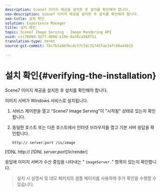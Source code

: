 ```yaml
---
description: Scene7 이미지 제공을 설치한 후 설치를 확인해야 합니다.
seo-description: Scene7 이미지 제공을 설치한 후 설치를 확인해야 합니다.
seo-title: 설치 확인
solution: Experience Manager
title: 설치 확인
topic: Scene7 Image Serving - Image Rendering API
uuid: ccc7688d-3d7f-4066-a19e-8a36ca56d711
translation-type: tm+mt
source-git-commit: 7bc7b3a86fbcdc57cfdc31745fae3afc06e44b15

---
```



# 설치 확인{#verifying-the-installation}

Scene7 이미지 제공을 설치한 후 설치를 확인해야 합니다.

이미지 서버가 Windows 서비스로 설치됩니다.

1. 서비스 제어판을 열고 &quot;Scene7 Image Serving&quot;이 &quot;시작됨&quot; 상태로 있는지 확인합니다.
1. 동일한 호스트 또는 다른 호스트에서 인터넷 브라우저를 열고 기본 서버 응답을 확인합니다.

   `http:// server:port /is/image`

[!DNL http:// *[!DNL server:port]*/ir/render]

응답에 이미지 서버가 수신 중임을 나타내는 &quot; `imageServer.`&quot; 항목이 있는지 확인합니다.
>설치 시 설명서 및 데모 패키지의 샘플 페이지를 사용하여 추가 확인을 수행할 수 있습니다.

